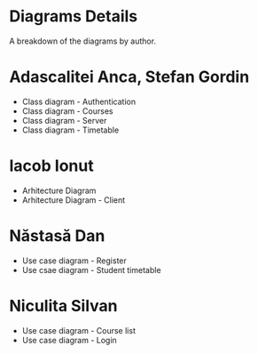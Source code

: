 # Diagrams Details
A breakdown of the diagrams by author.


# Adascalitei Anca, Stefan Gordin
- Class diagram - Authentication
- Class diagram - Courses
- Class diagram - Server
- Class diagram - Timetable


# Iacob Ionut
- Arhitecture Diagram
- Arhitecture Diagram - Client


# Năstasă Dan
- Use case diagram - Register
- Use csae diagram - Student timetable


# Niculita Silvan
- Use case diagram - Course list
- Use case diagram - Login

